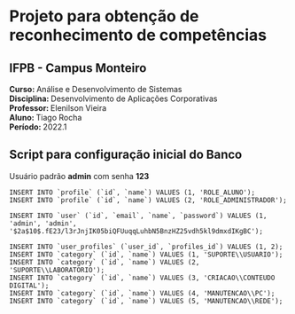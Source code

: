 # Projeto para obtenção de reconhecimento de competências
## 
## IFPB - Campus Monteiro    
<strong> Curso: </strong> Análise e Desenvolvimento de Sistemas </br>
<strong> Disciplina: </strong> Desenvolvimento de Aplicações Corporativas </br>
<strong> Professor: </strong> Elenilson Vieira </br>
<strong> Aluno: </strong> Tiago Rocha </br>
<strong> Período: </strong> 2022.1 </br>
   
   
 ## Script para configuração inicial do Banco
 Usuário padrão <strong>admin</strong> com  senha <strong>123</strong>
   
    INSERT INTO `profile` (`id`, `name`) VALUES (1, 'ROLE_ALUNO');
    INSERT INTO `profile` (`id`, `name`) VALUES (2, 'ROLE_ADMINISTRADOR');
    
    INSERT INTO `user` (`id`, `email`, `name`, `password`) VALUES (1, 'admin', 'admin', '$2a$10$.fE23/l3rJnjIK05biQFUuqqLuhbN5BnzHZ25vdh5kl9dmxdIKgBC');
    
    INSERT INTO `user_profiles` (`user_id`, `profiles_id`) VALUES (1, 2);
    INSERT INTO `category` (`id`, `name`) VALUES (1, 'SUPORTE\\USUARIO');
    INSERT INTO `category` (`id`, `name`) VALUES (2, 'SUPORTE\\LABORATORIO');
    INSERT INTO `category` (`id`, `name`) VALUES (3, 'CRIACAO\\CONTEUDO DIGITAL');
    INSERT INTO `category` (`id`, `name`) VALUES (4, 'MANUTENCAO\\PC');
    INSERT INTO `category` (`id`, `name`) VALUES (5, 'MANUTENCAO\\REDE');

    
